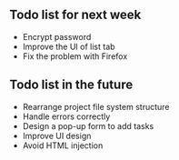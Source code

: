 ## Todo list for next week
- Encrypt password 
- Improve the UI of list tab
- Fix the problem with Firefox

## Todo list in the future 
- Rearrange project file system structure
- Handle errors correctly
- Design a pop-up form to add tasks
- Improve UI design
- Avoid HTML injection


